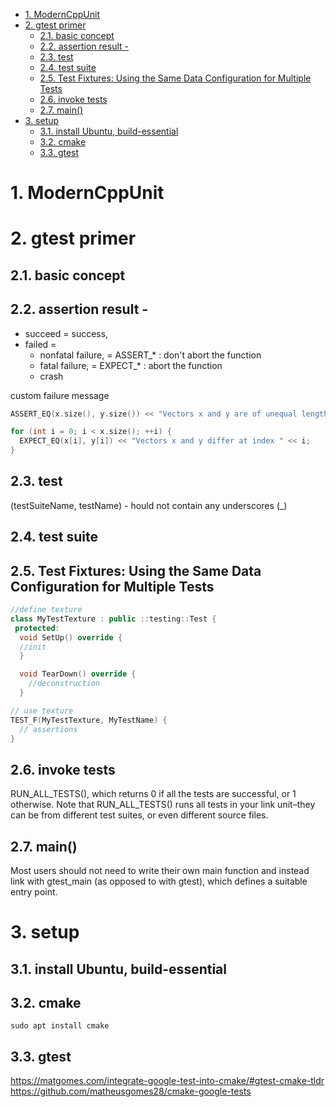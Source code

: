 - [1. ModernCppUnit](#1-moderncppunit)
- [2. gtest primer](#2-gtest-primer)
  - [2.1. basic concept](#21-basic-concept)
  - [2.2. assertion result -](#22-assertion-result--)
  - [2.3. test](#23-test)
  - [2.4. test suite](#24-test-suite)
  - [2.5. Test Fixtures: Using the Same Data Configuration for Multiple Tests](#25-test-fixtures-using-the-same-data-configuration-for-multiple-tests)
  - [2.6. invoke tests](#26-invoke-tests)
  - [2.7. main()](#27-main)
- [3. setup](#3-setup)
  - [3.1. install Ubuntu, build-essential](#31-install-ubuntu-build-essential)
  - [3.2. cmake](#32-cmake)
  - [3.3. gtest](#33-gtest)

# 1. ModernCppUnit

# 2. gtest primer
## 2.1. basic concept
## 2.2. assertion result - 
* succeed = success, 
* failed = 
  * nonfatal failure, = ASSERT_* : don't abort the function
  * fatal failure, = EXPECT_*  : abort the function
  * crash 

custom failure message

```cpp
ASSERT_EQ(x.size(), y.size()) << "Vectors x and y are of unequal length";

for (int i = 0; i < x.size(); ++i) {
  EXPECT_EQ(x[i], y[i]) << "Vectors x and y differ at index " << i;
}

```
## 2.3. test

(testSuiteName, testName) - hould not contain any underscores (_)
## 2.4. test suite

## 2.5. Test Fixtures: Using the Same Data Configuration for Multiple Tests

```cpp
//define texture
class MyTestTexture : public ::testing::Test {
 protected:
  void SetUp() override {
  //init
  }

  void TearDown() override {
    //deconstruction
  }

// use texture
TEST_F(MyTestTexture, MyTestName) {
  // assertions
}

```
## 2.6. invoke tests
RUN_ALL_TESTS(), which returns 0 if all the tests are successful, or 1 otherwise. Note that RUN_ALL_TESTS() runs all tests in your link unit–they can be from different test suites, or even different source files.

## 2.7. main()

Most users should not need to write their own main function and instead link with gtest_main (as opposed to with gtest), which defines a suitable entry point. 

 

# 3. setup

## 3.1. install Ubuntu, build-essential

## 3.2. cmake

```
sudo apt install cmake
```


## 3.3. gtest

https://matgomes.com/integrate-google-test-into-cmake/#gtest-cmake-tldr
https://github.com/matheusgomes28/cmake-google-tests


 
